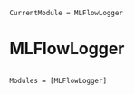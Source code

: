 ```@meta
CurrentModule = MLFlowLogger
```

# MLFlowLogger

```@index
```

```@autodocs
Modules = [MLFlowLogger]
```

